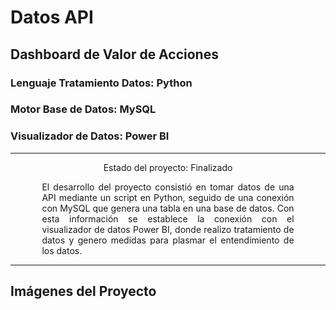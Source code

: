 # Datos API 

## Dashboard de Valor de Acciones

### Lenguaje Tratamiento Datos: Python
### Motor Base de Datos: MySQL
### Visualizador de Datos: Power BI

---

<p align="center">
Estado del proyecto: Finalizado
</p>

<div align="justify" style="width: 80%; margin: 0 auto;">

El desarrollo del proyecto consistió en tomar datos de una API mediante un script en Python, seguido de una conexión con MySQL que genera una tabla en una base de datos. Con esta información se establece la conexión con el visualizador de datos Power BI, donde realizo tratamiento de datos y genero medidas para plasmar el entendimiento de los datos.

</div>

---

## Imágenes del Proyecto

